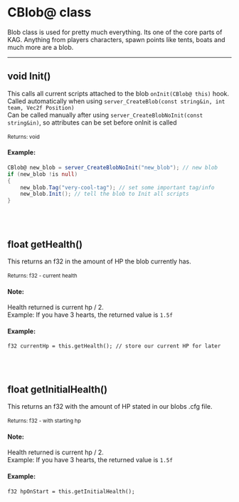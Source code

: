# CBlob@ class
Blob class is used for pretty much everything. Its one of the core parts of KAG. Anything from players characters, spawn points like tents, boats and much more are a blob.

---

## void Init()
This calls all current scripts attached to the blob ``onInit(CBlob@ this)`` hook.
<br>
Called automatically when using ``server_CreateBlob(const string&in, int team, Vec2f Position)``
<br>
Can be called manually after using ``server_CreateBlobNoInit(const string&in)``, so attributes can be set before onInit is called
<br>
<br>
<small>Returns: void</small>

#### Example:
```as
CBlob@ new_blob = server_CreateBlobNoInit("new_blob"); // new blob
if (new_blob !is null)
{
    new_blob.Tag("very-cool-tag"); // set some important tag/info
    new_blob.Init(); // tell the blob to Init all scripts
}
```
<br>
<br>

## float getHealth()
This returns an f32 in the amount of HP the blob currently has.
<br>
<br>
<small>Returns: f32 - current health</small>

#### Note:
Health returned is current hp / 2.
<br>
Example: If you have 3 hearts, the returned value is ``1.5f``

#### Example:
```
f32 currentHp = this.getHealth(); // store our current HP for later
```
<br>
<br>

## float getInitialHealth()
This returns an f32 with the amount of HP stated in our blobs .cfg file.
<br>
<br>
<small>Returns: f32 - with starting hp</small>

#### Note:
Health returned is current hp / 2.
<br>
Example: If you have 3 hearts, the returned value is ``1.5f``

#### Example:
```
f32 hpOnStart = this.getInitialHealth();
```
<br>
<br>
